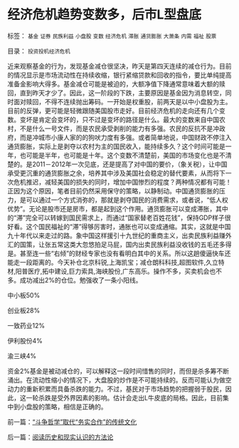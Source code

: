 # 经济危机趋势变数多，后市L型盘底

标签： `基金` `证券` `民族利益` `小盘股` `变数` `经济危机` `滞胀` `通货膨胀` `大萧条` `内需` `福祉` `股票` 

目录： `投资投机经济危机`

近来观察基金的行为，发现基金减仓很坚决，昨天是第四天连续的减仓行为。目前的情况显示是市场流动性在持续收缩，银行紧缩贷款和回收的指令，要比单纯提高准备金影响大得多。基金减仓可能是被迫的，大额净值下降通常意味着大额的赎回，直到昨天才少了。因此，这一阶段的下跌，主要原因是基金因为消息转空，同时面对赎回，不得不连续抛出筹码。一开始是权重股，前两天是以中小盘股为主。目前的反弹，更可能是轻微跟随美国股市走好。目前经济危机的走向还有几个变数。变坏是肯定会变坏的，只不过是变坏的路径是什么。最大的变数来自中国农村，不是什么一号文件，而是农民承受剥削的能力有多强。农民的反抗不是冲政府，而是冲城市小康人家的的狗吠力度有多强。或者简单地说，中国财政不停注入通货膨胀，实际上是剥夺以农村为主的国民收入，能持续多久？这个时间可能是一年，也可能是半年，也可能是十年。这个变数不清楚前，美国的市场变化也是不清楚的。是2011－2012年一次见底，还是提高了对中国的要价，（象关税），让中国承受更沉重的通货膨胀之余，培养其中涉及美国社会稳定的替代要素，从而将下一次危机推迟，减轻美国的损失的同时，增加中国惨烈的程度？两种情况都有可能！正因为这个原因，笔者目前仍然采用保守的策略，以静制动。中国通货膨胀的压力，是可以通过一个方式消弥的，那就是剥夺国民的消费需求，或者说，“低人权优势”。无论是股市还是房市，都是起到这个作用。通货膨胀可以变成滞胀，其中的“滞”完全可以转嫁到国民需求上，而通过“国家替老百姓花钱”，保持GDP样子很好看。这个国民福祉的“滞”得够厉害时，通胀也可以变成通缩。其实，这就是中国九十年代以来走过的路。象中国这样援引十九世纪的重商主义，出卖民族利益赚外汇的国策，让张五常这类大忽悠拍足马屁，国内出卖民族利益没收钱的五毛还多得是。甚至连一些“右倾”的财经专家也没有看明白其中的关系。所以这趟傻逼快车还能走一段距离的。今天补仓北京科锐,上海凯宝；减仓朗科科技,超图软件,久立特材,阳普医疗,拓中建设,巨力索具,海峡股份,广东高乐。操作不多，买卖机会也不多。成功减出2%的仓位。勉强收了一条小阳线。

中小板50%

创业板28%

一致药业12%

伊利股份4%

渝三峡4%

资金2%基金是被动减仓的，可以解释这一段时间惜售的同时，而但是杀多筹不断涌出。在流动性缩小的情况下，大盘股的炒作是不可能持续的。反而可能认为做空动力的重新积累而具备杀跌的能力。不过，基民对于市场趋势的把握弱于股民，因此，这一轮杀跌是受外界因素的影响。估计会走出L牛皮底的局格。因此，目前集中到小盘股的策略，相信是正确的。



前一篇：[“斗争哲学”取代“务实合作”的传统文化](../../../2010/2/3/“斗争哲学”取代“务实合作”的传统文化.md)

后一篇：[阅读历史和现实认识的方法论](../../../2010/2/4/阅读历史和现实认识的方法论.md)